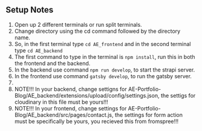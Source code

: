 ## Setup Notes

1. Open up 2 different terminals or run split terminals.
2. Change directory using the cd command followed by the directory name.
3. So, in the first terminal type `cd AE_frontend` and in the second terminal type `cd AE_backend`
4. The first command to type in the terminal is `npm install`, run this in both the frontend and the backend.
5. In the backend use command `npm run develop`, to start the strapi server.
6. In the frontend use command `gatsby develop`, to run the gatsby server.
7. 
4. NOTE!!! In your backend, change settigns for AE-Portfolio-Blog/AE_backend/extensions/upload/config/settings.json, the settigs for cloudinary in this file must be yours!!!
5. NOTE!!! In your frontend, change settings for AE-Portfolio-Blog/AE_backend/src/pages/contact.js, the settings for form action must be specifically be yours, you recieved this from fromspree!!!

